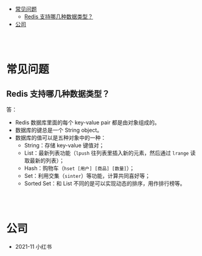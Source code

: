- [常见问题](#常见问题)
  - [Redis 支持哪几种数据类型？](#redis-支持哪几种数据类型)
- [公司](#公司)


</br></br>


# 常见问题
## Redis 支持哪几种数据类型？
答：
- Redis 数据库里面的每个 key-value pair 都是由对象组成的。
- 数据库的键总是一个 String object。
- 数据库的值可以是五种对象中的一种：
  - String：存储 key-value 键值对；
  - List：最新列表功能（`lpush` 往列表里插入新的元素，然后通过 `lrange` 读取最新的列表）；
  - Hash：购物车（`hset [用户] [商品] [数量]`）；
  - Set：利用交集（`sinter`）等功能，计算共同喜好等；
  - Sorted Set：和 List 不同的是可以实现动态的排序，用作排行榜等。


</br></br>


# 公司
- 2021-11 小红书